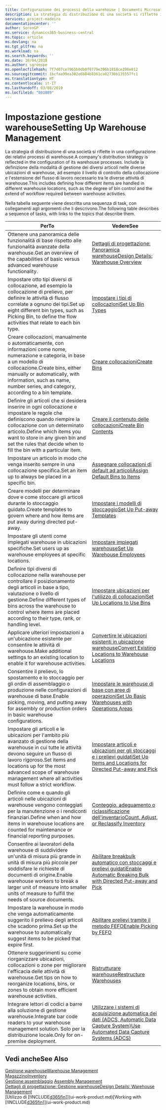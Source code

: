 ```yaml
---
title: Configurazione dei processi della warehouse | Documenti Microsoft
description: La strategia di distribuzione di una società si riflette in una configurazione dei relativi processi di warehouse. Include la definizione della modalità di gestione dei diversi articoli nelle diverse ubicazioni di warehouse, ad esempio il livello di controllo della collocazione e l'estensione del flusso di lavoro necessario tra le diverse attività di warehouse.
services: project-madeira
documentationcenter: ''
author: SorenGP
ms.service: dynamics365-business-central
ms.topic: article
ms.devlang: na
ms.tgt_pltfrm: na
ms.workload: na
ms.search.keywords: ''
ms.date: 10/04/2018
ms.author: sgroespe
ms.openlocfilehash: 7f7d07ce7965b0db0f9779e396b1818ce398e812
ms.sourcegitcommit: 1bcfaa99ea302e6b84b8361ca02730b135557fc1
ms.translationtype: HT
ms.contentlocale: it-IT
ms.lasthandoff: 03/08/2019
ms.locfileid: "801889"
---
```

# <a name="setting-up-warehouse-management"></a><span data-ttu-id="e381f-104">Impostazione gestione warehouse</span><span class="sxs-lookup"><span data-stu-id="e381f-104">Setting Up Warehouse Management</span></span>
<span data-ttu-id="e381f-105">La strategia di distribuzione di una società si riflette in una configurazione dei relativi processi di warehouse.</span><span class="sxs-lookup"><span data-stu-id="e381f-105">A company's distribution strategy is reflected in the configuration of its warehouse processes.</span></span> <span data-ttu-id="e381f-106">Include la definizione della modalità di gestione dei diversi articoli nelle diverse ubicazioni di warehouse, ad esempio il livello di controllo della collocazione e l'estensione del flusso di lavoro necessario tra le diverse attività di warehouse.</span><span class="sxs-lookup"><span data-stu-id="e381f-106">This includes defining how different items are handled in different warehouse locations, such as the degree of bin control and the extend of workflow required between warehouse activities.</span></span>  

 <span data-ttu-id="e381f-107">Nella tabella seguente viene descritta una sequenza di task, con collegamenti agli argomenti che li descrivono.</span><span class="sxs-lookup"><span data-stu-id="e381f-107">The following table describes a sequence of tasks, with links to the topics that describe them.</span></span>   

|<span data-ttu-id="e381f-108">**Per**</span><span class="sxs-lookup"><span data-stu-id="e381f-108">**To**</span></span>|<span data-ttu-id="e381f-109">**Vedere**</span><span class="sxs-lookup"><span data-stu-id="e381f-109">**See**</span></span>|  
|------------|-------------|  
|<span data-ttu-id="e381f-110">Ottenere una panoramica delle funzionalità di base rispetto alle funzionalità avanzate della warehouse.</span><span class="sxs-lookup"><span data-stu-id="e381f-110">Get an overview of the capabilities of basic versus advanced warehouse functionality.</span></span>|[<span data-ttu-id="e381f-111">Dettagli di progettazione: Panoramica warehouse</span><span class="sxs-lookup"><span data-stu-id="e381f-111">Design Details: Warehouse Overview</span></span>](design-details-warehouse-overview.md)|  
|<span data-ttu-id="e381f-112">Impostare otto tipi diversi di collocazione, ad esempio la collocazione di prelievo, per definire le attività di flusso correlate a ognuno dei tipi.</span><span class="sxs-lookup"><span data-stu-id="e381f-112">Set up eight different bin types, such as Picking Bin, to define the flow activities that relate to each bin type.</span></span>|[<span data-ttu-id="e381f-113">Impostare i tipi di collocazioni</span><span class="sxs-lookup"><span data-stu-id="e381f-113">Set Up Bin Types</span></span>](warehouse-how-to-set-up-bin-types.md)|  
|<span data-ttu-id="e381f-114">Creare collocazioni, manualmente o automaticamente, con informazioni come nome, numerazione e categoria, in base a un modello di collocazione.</span><span class="sxs-lookup"><span data-stu-id="e381f-114">Create bins, either manually or automatically, with information, such as name, number series, and category, according to a bin template.</span></span>|[<span data-ttu-id="e381f-115">Creare collocazioni</span><span class="sxs-lookup"><span data-stu-id="e381f-115">Create Bins</span></span>](warehouse-how-to-create-individual-bins.md)|  
|<span data-ttu-id="e381f-116">Definire gli articoli che si desidera inserire in ogni collocazione e impostare le regole che definiscono quando riempire la collocazione con un determinato articolo.</span><span class="sxs-lookup"><span data-stu-id="e381f-116">Define which items you want to store in any given bin and set the rules that decide when to fill the bin with a particular item.</span></span>|[<span data-ttu-id="e381f-117">Creare il contenuto delle collocazioni</span><span class="sxs-lookup"><span data-stu-id="e381f-117">Create Bin Contents</span></span>](warehouse-how-to-set-up-bin-contents.md)|  
|<span data-ttu-id="e381f-118">Impostare un articolo in modo che venga inserito sempre in una collocazione specifica.</span><span class="sxs-lookup"><span data-stu-id="e381f-118">Set an item up to always be placed in a specific bin.</span></span>|[<span data-ttu-id="e381f-119">Assegnare collocazioni di default ad articoli</span><span class="sxs-lookup"><span data-stu-id="e381f-119">Assign Default Bins to Items</span></span>](warehouse-how-to-assign-default-bins-to-items.md)|
|<span data-ttu-id="e381f-120">Creare modelli per determinare dove e come stoccare gli articoli durante lo stoccaggio guidato.</span><span class="sxs-lookup"><span data-stu-id="e381f-120">Create templates to govern where and how items are put away during directed put-away.</span></span>|[<span data-ttu-id="e381f-121">Impostare i modelli di stoccaggio</span><span class="sxs-lookup"><span data-stu-id="e381f-121">Set Up Put-away Templates</span></span>](warehouse-how-to-set-up-put-away-templates.md)|
|<span data-ttu-id="e381f-122">Impostare gli utenti come impiegati warehouse in ubicazioni specifiche.</span><span class="sxs-lookup"><span data-stu-id="e381f-122">Set users up as warehouse employees at specific locations.</span></span>|[<span data-ttu-id="e381f-123">Impostare impiegati warehouse</span><span class="sxs-lookup"><span data-stu-id="e381f-123">Set Up Warehouse Employees</span></span>](warehouse-how-to-set-up-warehouse-employees.md)|
|<span data-ttu-id="e381f-124">Definire tipi diversi di collocazione nella warehouse per controllare il posizionamento degli articoli in base a tipo, valutazione o livello di gestione.</span><span class="sxs-lookup"><span data-stu-id="e381f-124">Define different types of bins across the warehouse to control where items are placed according to their type, rank, or handling level.</span></span>|[<span data-ttu-id="e381f-125">Impostare ubicazioni per l'utilizzo di collocazioni</span><span class="sxs-lookup"><span data-stu-id="e381f-125">Set Up Locations to Use Bins</span></span>](warehouse-how-to-set-up-locations-to-use-bins.md)|
|<span data-ttu-id="e381f-126">Applicare ulteriori impostazioni a un'ubicazione esistente per consentire le attività di warehouse.</span><span class="sxs-lookup"><span data-stu-id="e381f-126">Make additional settings to an existing location to enable it for warehouse activities.</span></span>|[<span data-ttu-id="e381f-127">Convertire le ubicazioni esistenti in ubicazione warehouse</span><span class="sxs-lookup"><span data-stu-id="e381f-127">Convert Existing Locations to Warehouse Locations</span></span>](warehouse-how-to-convert-existing-locations-to-warehouse-locations.md)|
|<span data-ttu-id="e381f-128">Consentire il prelievo, lo spostamento e lo stoccaggio per gli ordin di assemblaggio o produzione nelle configurazioni di warehouse di base.</span><span class="sxs-lookup"><span data-stu-id="e381f-128">Enable picking, moving, and putting away for assembly or production orders in basic warehouse configurations.</span></span>|[<span data-ttu-id="e381f-129">Impostare le warehouse di base con aree di operazioni</span><span class="sxs-lookup"><span data-stu-id="e381f-129">Set Up Basic Warehouses with Operations Areas</span></span>](warehouse-how-to-set-up-basic-warehouses-with-operations-areas.md)|  
|<span data-ttu-id="e381f-130">Impostare gli articoli e le ubicazioni per l'ambito più avanzato di gestione della warehouse in cui tutte le attività devono seguire un flusso di lavoro rigoroso.</span><span class="sxs-lookup"><span data-stu-id="e381f-130">Set items and locations up for the most advanced scope of warehouse management where all activities must follow a strict workflow.</span></span>|[<span data-ttu-id="e381f-131">Impostare articoli e ubicazioni per gli stoccaggi e i prelievi guidati</span><span class="sxs-lookup"><span data-stu-id="e381f-131">Set Up Items and Locations for Directed Put-away and Pick</span></span>](warehouse-how-to-set-up-items-for-directed-put-away-and-pick.md)|  
|<span data-ttu-id="e381f-132">Definire come e quando gli articoli nelle ubicazioni di warehouse vengono conteggiati per la manutenzione o i rendiconti finanziari.</span><span class="sxs-lookup"><span data-stu-id="e381f-132">Define when and how items in warehouse locations are counted for maintenance or financial reporting purposes.</span></span>|[<span data-ttu-id="e381f-133">Conteggio, adeguamento o riclassificazione dell'inventario</span><span class="sxs-lookup"><span data-stu-id="e381f-133">Count, Adjust, or Reclassify Inventory</span></span>](inventory-how-count-adjust-reclassify.md)|
|<span data-ttu-id="e381f-134">Consentire ai lavoratori della warehouse di suddividere un'unità di misura più grande in unità di misura più piccole per soddisfare le richieste di documenti di origine.</span><span class="sxs-lookup"><span data-stu-id="e381f-134">Enable warehouse workers to break a larger unit of measure into smaller units of measure to fulfill the needs of source documents.</span></span>|[<span data-ttu-id="e381f-135">Abilitare breakbulk automatico con stoccaggi e prelievi guidati</span><span class="sxs-lookup"><span data-stu-id="e381f-135">Enable Automatic Breaking Bulk with Directed Put-away and Pick</span></span>](warehouse-enable-automatic-breaking-bulk-with-directed-put-away-and-pick.md)|  
|<span data-ttu-id="e381f-136">Impostare la warehouse in modo che venga automaticamente suggerito il prelievo degli articoli che scadono prima.</span><span class="sxs-lookup"><span data-stu-id="e381f-136">Set up the warehouse to automatically suggest items to be picked that expire first.</span></span>|[<span data-ttu-id="e381f-137">Abilitare prelievi tramite il metodo FEFO</span><span class="sxs-lookup"><span data-stu-id="e381f-137">Enable Picking by FEFO</span></span>](warehouse-picking-by-fefo.md)|
|<span data-ttu-id="e381f-138">Ottenere suggerimenti su come riorganizzare ubicazioni, collocazioni o zone per migliorare l'efficacia delle attività di warehouse.</span><span class="sxs-lookup"><span data-stu-id="e381f-138">Get tips on how to reorganize locations, bins, or zones to obtain more efficient warehouse activities.</span></span>|[<span data-ttu-id="e381f-139">Ristrutturare warehouse</span><span class="sxs-lookup"><span data-stu-id="e381f-139">Restructure Warehouses</span></span>](warehouse-how-to-restructure-warehouses.md)|
|<span data-ttu-id="e381f-140">Integrare lettori di codici a barre alla soluzione di gestione warehouse.</span><span class="sxs-lookup"><span data-stu-id="e381f-140">Integrate bar code readers to your warehouse management solution.</span></span> <span data-ttu-id="e381f-141">Solo per la distribuzione locale.</span><span class="sxs-lookup"><span data-stu-id="e381f-141">Only for on-premise deployment.</span></span>|[<span data-ttu-id="e381f-142">Utilizzare i sistemi di acquisizione automatica dei dati (ADCS, Automatic Data Capture System)</span><span class="sxs-lookup"><span data-stu-id="e381f-142">Use Automated Data Capture Systems (ADCS)</span></span>](warehouse-use-automated-data-capture-systems-adcs.md)|

## <a name="see-also"></a><span data-ttu-id="e381f-143">Vedi anche</span><span class="sxs-lookup"><span data-stu-id="e381f-143">See Also</span></span>  
[<span data-ttu-id="e381f-144">Gestione warehouse</span><span class="sxs-lookup"><span data-stu-id="e381f-144">Warehouse Management</span></span>](warehouse-manage-warehouse.md)  
[<span data-ttu-id="e381f-145">Magazzino</span><span class="sxs-lookup"><span data-stu-id="e381f-145">Inventory</span></span>](inventory-manage-inventory.md)  
<span data-ttu-id="e381f-146">[Gestione assemblaggio](assembly-assemble-items.md)  </span><span class="sxs-lookup"><span data-stu-id="e381f-146">[Assembly Management](assembly-assemble-items.md)  </span></span>  
[<span data-ttu-id="e381f-147">Dettagli di progettazione: Gestione warehouse</span><span class="sxs-lookup"><span data-stu-id="e381f-147">Design Details: Warehouse Management</span></span>](design-details-warehouse-management.md)  
<span data-ttu-id="e381f-148">[Utilizzo di [!INCLUDE[d365fin](includes/d365fin_md.md)]](ui-work-product.md)</span><span class="sxs-lookup"><span data-stu-id="e381f-148">[Working with [!INCLUDE[d365fin](includes/d365fin_md.md)]](ui-work-product.md)</span></span>
